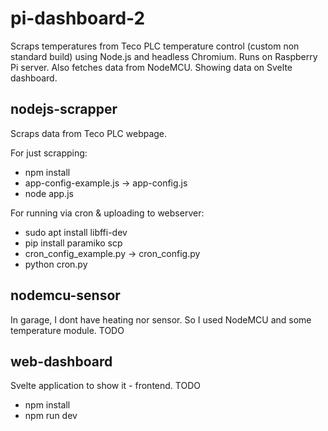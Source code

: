 # pi-dashboard-2
Scraps temperatures from Teco PLC temperature control (custom non standard build) using Node.js and headless Chromium. Runs on Raspberry Pi server. Also fetches data from NodeMCU. Showing data on Svelte dashboard.

## nodejs-scrapper
Scraps data from Teco PLC webpage.

For just scrapping:

* npm install
* app-config-example.js -> app-config.js
* node app.js 

For running via cron & uploading to webserver:

* sudo apt install libffi-dev
* pip install paramiko scp
* cron_config_example.py -> cron_config.py
* python cron.py

## nodemcu-sensor
In garage, I dont have heating nor sensor. So I used NodeMCU and some temperature module. TODO

## web-dashboard 
Svelte application to show it - frontend. TODO

* npm install
* npm run dev



